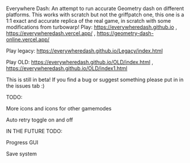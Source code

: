 Everywhere Dash:
An attempt to run accurate Geometry dash on different platforms.
This works with scratch but not the griffpatch one, this one is a 1:1 exact and accurate replica of the real game, in scratch with some modifications from turbowarp!
Play: https://everywheredash.github.io , https://everywheredash.vercel.app/ , https://geometry-dash-online.vercel.app/

Play legacy: https://everywheredash.github.io/Legacy/index.html

Play OLD: https://everywheredash.github.io/OLD/index.html , https://everywheredash.github.io/OLD/index1.html

This is still in beta! If you find a bug or suggest something please put in in the issues tab :)



TODO: 

More icons and icons for other gamemodes

Auto retry toggle on and off



IN THE FUTURE TODO:

Progress GUI 

Save system
